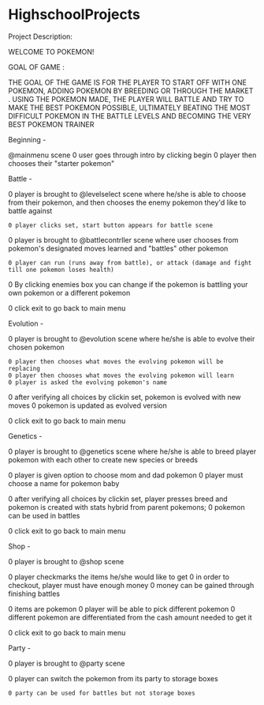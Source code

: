 # HighschoolProjects

Project Description:

WELCOME TO POKEMON!


GOAL OF GAME : 

THE GOAL OF THE GAME IS FOR THE PLAYER TO START OFF WITH ONE POKEMON, ADDING POKEMON BY BREEDING OR THROUGH THE MARKET
. USING THE POKEMON MADE, THE PLAYER WILL BATTLE AND TRY TO MAKE THE BEST POKEMON POSSIBLE,
ULTIMATELY BEATING THE MOST DIFFICULT POKEMON IN THE BATTLE LEVELS AND BECOMING THE VERY BEST POKEMON TRAINER


Beginning -
 
@mainmenu scene
0 user goes through intro by clicking begin 
	0 player then chooses their "starter pokemon"



Battle -

0 player is brought to @levelselect scene where he/she is able to choose from their pokemon, 
and then chooses the enemy pokemon they'd like to battle against

	0 player clicks set, start button appears for battle scene

0 player is brought to @battlecontrller scene where user chooses from pokemon's
 designated moves learned and "battles" other pokemon

	0 player can run (runs away from battle), or attack (damage and fight till one pokemon loses health)

0 By clicking enemies box you can change if the pokemon is battling your own pokemon or a different pokemon

0 click exit to go back to main menu




Evolution -


0 player is brought to @evolution scene where he/she is able to evolve their chosen pokemon

	0 player then chooses what moves the evolving pokemon will be replacing
	0 player then chooses what moves the evolving pokemon will learn
	0 player is asked the evolving pokemon's name

0 after verifying all choices by clickin set, pokemon is evolved with new moves 
0 pokemon is updated as evolved version

0 click exit to go back to main menu




Genetics - 

0 player is brought to @genetics scene where he/she is able to breed player pokemon with each other to create new species or breeds

0 player is given option to choose mom and dad pokemon
0 player must choose a name for pokemon baby

0 after verifying all choices by clickin set, player presses breed and pokemon is created with stats hybrid from parent pokemons;
	0 pokemon can be used in battles


0 click exit to go back to main menu




Shop -

0 player is brought to @shop scene

0 player checkmarks the items he/she would like to get
	0 in order to checkout, player must have enough money
		0 money can be gained through finishing battles

0 items are pokemon
	0 player will be able to pick different pokemon
	0 different pokemon are differentiated from the cash amount needed to get it


0 click exit to go back to main menu




Party - 

0 player is brought to @party scene

0 player can switch the pokemon from its party to storage boxes

	0 party can be used for battles but not storage boxes
